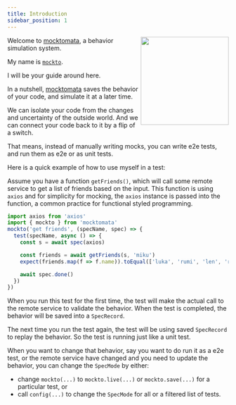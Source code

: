```yaml
---
title: Introduction
sidebar_position: 1
---
```


<img src="/mocktomata/img/mocktomata.png" height="200px" align="right"/>

Welcome to [mocktomata], a behavior simulation system.

My name is [`mockto`](#mockto).

I will be your guide around here.

In a nutshell, [mocktomata] saves the behavior of your code,
and simulate it at a later time.

We can isolate your code from the changes and uncertainty of the outside world.
And we can connect your code back to it by a flip of a switch.

That means, instead of manually writing mocks, you can write e2e tests,
and run them as e2e or as unit tests.

Here is a quick example of how to use myself in a test:

Assume you have a function `getFriends()`,
which will call some remote service to get a list of friends based on the input.
This function is using `axios` and for simplicity for mocking,
the `axios` instance is passed into the function,
a common practice for functional styled programming.

```ts
import axios from 'axios'
import { mockto } from 'mocktomata'
mockto('get friends', (specName, spec) => {
  test(specName, async () => {
    const s = await spec(axios)

    const friends = await getFriends(s, 'miku')
    expect(friends.map(f => f.name)).toEqual(['luka', 'rumi', 'len', 'ren'])

    await spec.done()
  })
})
```

When you run this test for the first time,
the test will make the actual call to the remote service to validate the behavior.
When the test is completed,
the behavior will be saved into a `SpecRecord`.

The next time you run the test again,
the test will be using saved `SpecRecord` to replay the behavior.
So the test is running just like a unit test.

When you want to change that behavior,
say you want to do run it as a e2e test,
or the remote service have changed and you need to update the behavior,
you can change the `SpecMode` by either:

- change `mockto(...)` to `mockto.live(...)` or `mockto.save(...)` for a particular test, or
- call `config(...)` to change the `SpecMode` for all or a filtered list of tests.

[mocktomata]: https://mocktomata.github.com//mocktomata
